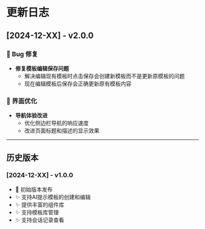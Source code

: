 # 更新日志

## [2024-12-XX] - v2.0.0

### 🐛 Bug 修复
- **修复模板编辑保存问题**
  - 解决编辑现有模板时点击保存会创建新模板而不是更新原模板的问题
  - 现在编辑模板后保存会正确更新原有模板内容

### 🎨 界面优化
- **导航体验改进**
  - 优化侧边栏导航的响应速度
  - 改进页面标题和描述的显示效果

---

## 历史版本

### [2024-12-XX] - v1.0.0
- 🎉 初始版本发布
- ✨ 支持AI提示模板的创建和编辑
- ✨ 提供丰富的组件库
- ✨ 支持模板库管理
- ✨ 支持会话记录查看
